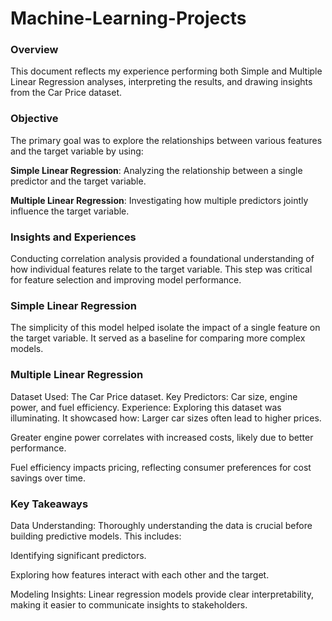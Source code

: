 # Machine-Learning-Projects

### Overview
This document reflects my experience performing both Simple and Multiple Linear Regression analyses, interpreting the results, and drawing insights from the Car Price dataset.

### Objective
The primary goal was to explore the relationships between various features and the target variable by using:

**Simple Linear Regression**: Analyzing the relationship between a single predictor and the target variable. 

**Multiple Linear Regression**: Investigating how multiple predictors jointly influence the target variable.

### Insights and Experiences

Conducting correlation analysis provided a foundational understanding of how individual features relate to the target variable. This step was critical for feature selection and improving model performance.

### Simple Linear Regression
The simplicity of this model helped isolate the impact of a single feature on the target variable. It served as a baseline for comparing more complex models.

### Multiple Linear Regression
Dataset Used: The Car Price dataset.
Key Predictors: Car size, engine power, and fuel efficiency.
Experience: Exploring this dataset was illuminating. It showcased how:
Larger car sizes often lead to higher prices.

Greater engine power correlates with increased costs, likely due to better performance.

Fuel efficiency impacts pricing, reflecting consumer preferences for cost savings over time.

### Key Takeaways

Data Understanding: Thoroughly understanding the data is crucial before building predictive models. This includes:

Identifying significant predictors.

Exploring how features interact with each other and the target.

Modeling Insights: Linear regression models provide clear interpretability, making it easier to communicate insights to stakeholders.
